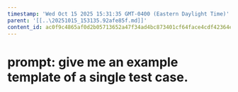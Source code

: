 ```yaml
---
timestamp: 'Wed Oct 15 2025 15:31:35 GMT-0400 (Eastern Daylight Time)'
parent: '[[..\20251015_153135.92afe85f.md]]'
content_id: ac0f9c4865af0d2b05713652a47f34ad4bc873401cf64face4cdf42364e5207e
---
```


# prompt: give me an example template of a single test case.
